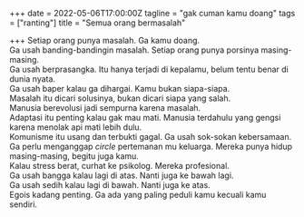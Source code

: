 +++
date = 2022-05-06T17:00:00Z
tagline = "gak cuman kamu doang"
tags = ["ranting"]
title = "Semua orang bermasalah"

+++
Setiap orang punya masalah. Ga kamu doang.  
Ga usah banding-bandingin masalah. Setiap orang punya porsinya masing-masing.  
Ga usah berprasangka. Itu hanya terjadi di kepalamu, belum tentu benar di dunia nyata.  
Ga usah baper kalau ga dihargai. Kamu bukan siapa-siapa.  
Masalah itu dicari solusinya, bukan dicari siapa yang salah.  
Manusia berevolusi jadi sempurna karena masalah.  
Adaptasi itu penting kalau gak mau mati. Manusia terdahulu yang gengsi karena menolak api mati lebih dulu.  
Komunisme itu usang dan terbukti gagal. Ga usah sok-sokan kebersamaan.  
Ga perlu menganggap _circle_ pertemanan mu keluarga. Mereka punya hidup masing-masing, begitu juga kamu.  
Kalau stress berat, curhat ke psikolog. Mereka profesional.  
Ga usah bangga kalau lagi di atas. Nanti juga ke bawah lagi.  
Ga usah sedih kalau lagi di bawah. Nanti juga ke atas.  
Egois kadang penting. Ga ada yang paling peduli kamu kecuali kamu sendiri.